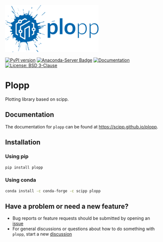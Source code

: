 <img src="docs/_static/logo.svg" width="60%" />

[![PyPI version](https://badge.fury.io/py/plopp.svg)](https://pypi.org/project/plopp)
[![Anaconda-Server Badge](https://anaconda.org/scipp/plopp/badges/installer/conda.svg)](https://conda.anaconda.org/scipp)
[![Documentation](https://img.shields.io/badge/docs-online-success)](https://scipp.github.io/plopp/)
[![License: BSD 3-Clause](https://img.shields.io/badge/License-BSD%203--Clause-blue.svg)](LICENSE)

# Plopp

Plotting library based on scipp.

## Documentation

The documentation for `plopp` can be found at https://scipp.github.io/plopp.

## Installation

### Using pip

```sh
pip install plopp
```

### Using conda

```sh
conda install -c conda-forge -c scipp plopp
```

## Have a problem or need a new feature?

- Bug reports or feature requests should be submitted by opening an [issue](https://github.com/scipp/plopp/issues)
- For general discussions or questions about how to do something with `plopp`, start a new [discussion](https://github.com/scipp/plopp/discussions)
